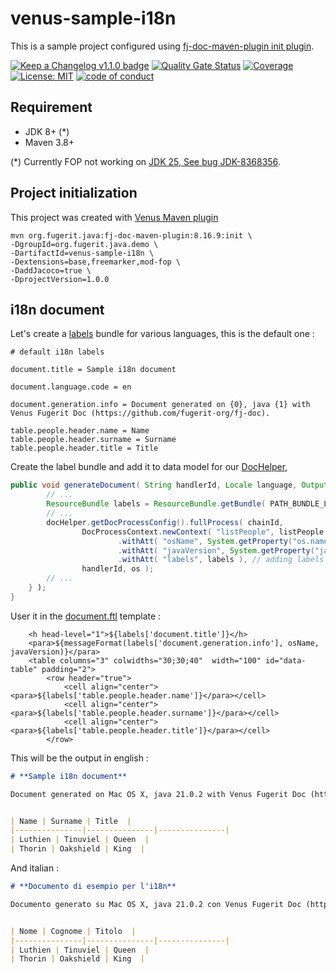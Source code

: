 # venus-sample-i18n

This is a sample project configured using [fj-doc-maven-plugin init plugin](https://venusdocs.fugerit.org/guide/#maven-plugin-goal-init).

[![Keep a Changelog v1.1.0 badge](https://img.shields.io/badge/changelog-Keep%20a%20Changelog%20v1.1.0-%23E05735)](CHANGELOG.md)
[![Quality Gate Status](https://sonarcloud.io/api/project_badges/measure?project=fugerit79_venus-sample-i18n&metric=alert_status)](https://sonarcloud.io/summary/new_code?id=fugerit79_venus-sample-i18n)
[![Coverage](https://sonarcloud.io/api/project_badges/measure?project=fugerit79_venus-sample-i18n&metric=coverage)](https://sonarcloud.io/summary/new_code?id=fugerit79_venus-sample-i18n)
[![License: MIT](https://img.shields.io/badge/License-MIT-teal.svg)](https://opensource.org/licenses/MIT)
[![code of conduct](https://img.shields.io/badge/conduct-Contributor%20Covenant-purple.svg)](https://github.com/fugerit-org/fj-universe/blob/main/CODE_OF_CONDUCT.md)

## Requirement

* JDK 8+ (*)
* Maven 3.8+

(*) Currently FOP not working on [JDK 25, See bug JDK-8368356](https://bugs.openjdk.org/browse/JDK-8368356).

## Project initialization

This project was created with [Venus Maven plugin](https://venusdocs.fugerit.org/guide/#maven-plugin-goal-init)

```shell
mvn org.fugerit.java:fj-doc-maven-plugin:8.16.9:init \
-DgroupId=org.fugerit.java.demo \
-DartifactId=venus-sample-i18n \
-Dextensions=base,freemarker,mod-fop \
-DaddJacoco=true \
-DprojectVersion=1.0.0
```

## i18n document

Let's create a [labels](src/main/resources/venus-sample-i18n/i18n/labels.properties) bundle for various languages, this is the default one : 

```properties
# default i18n labels

document.title = Sample i18n document

document.language.code = en

document.generation.info = Document generated on {0}, java {1} with Venus Fugerit Doc (https://github.com/fugerit-org/fj-doc).

table.people.header.name = Name
table.people.header.surname = Surname
table.people.header.title = Title
```

Create the label bundle and add it to data model for our 
[DocHelper](src/main/java/org/fugerit/java/demo/venussamplei18n/DocHelper.java),

```java
public void generateDocument( String handlerId, Locale language, OutputStream os) {
        // ...
        ResourceBundle labels = ResourceBundle.getBundle( PATH_BUNDLE_LABELS, language );
        // ...
        docHelper.getDocProcessConfig().fullProcess( chainId,
                DocProcessContext.newContext( "listPeople", listPeople )
                        .withAtt( "osName", System.getProperty("os.name") )
                        .withAtt( "javaVersion", System.getProperty("java.version") )
                        .withAtt( "labels", labels ), // adding labels
                handlerId, os );
        // ...
    } );
}
```

User it in the [document.ftl](src/main/resources/venus-sample-i18n/template/document.ftl) template : 

```ftl
    <h head-level="1">${labels['document.title']}</h>
    <para>${messageFormat(labels['document.generation.info'], osName, javaVersion)}</para>
    <table columns="3" colwidths="30;30;40"  width="100" id="data-table" padding="2">
        <row header="true">
            <cell align="center"><para>${labels['table.people.header.name']}</para></cell>
            <cell align="center"><para>${labels['table.people.header.surname']}</para></cell>
            <cell align="center"><para>${labels['table.people.header.title']}</para></cell>
        </row>
```

This will be the output in english : 

```md
# **Sample i18n document**

Document generated on Mac OS X, java 21.0.2 with Venus Fugerit Doc (https://github.com/fugerit-org/fj-doc).


| Name | Surname | Title  |
|---------------|---------------|---------------|
| Luthien | Tinuviel | Queen  |
| Thorin | Oakshield | King  |
```

And italian : 

```md
# **Documento di esempio per l'i18n**

Documento generato su Mac OS X, java 21.0.2 con Venus Fugerit Doc (https://github.com/fugerit-org/fj-doc).


| Nome | Cognome | Titolo  |
|---------------|---------------|---------------|
| Luthien | Tinuviel | Queen  |
| Thorin | Oakshield | King  |
```